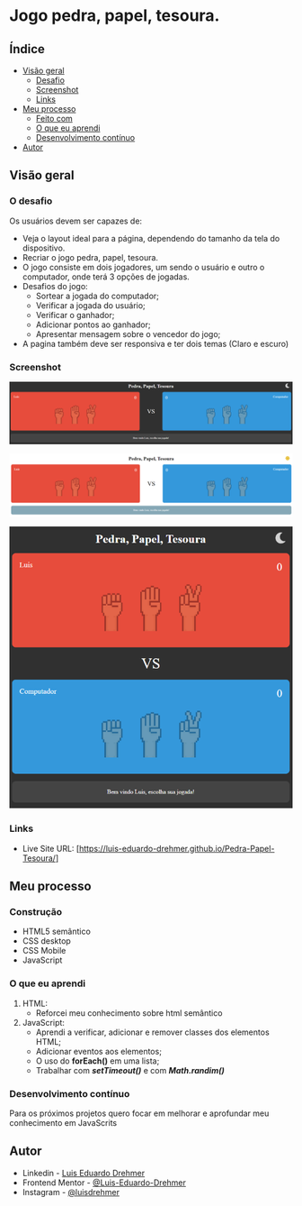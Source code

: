 # Jogo pedra, papel, tesoura.


## Índice

- [Visão geral](#visão-geral)
  - [Desafio](#o-desafio)
  - [Screenshot](#screenshot)
  - [Links](#links)
- [Meu processo](#meu-processo)
  - [Feito com](#feito-com)
  - [O que eu aprendi](#o-que-eu-aprendi)
  - [Desenvolvimento contínuo](#desenvolvimento-contínuo)  
- [Autor](#autor)

## Visão geral

### O desafio

Os usuários devem ser capazes de:

- Veja o layout ideal para a página, dependendo do tamanho da tela do dispositivo.
- Recriar o jogo pedra, papel, tesoura.
- O jogo consiste em dois jogadores, um sendo o usuário e outro o computador, onde terá 3 opções de jogadas.
- Desafios do jogo:
    - Sortear a jogada do computador;
    - Verificar a jogada do usuário;
    - Verificar o ganhador;
    - Adicionar pontos ao ganhador;
    - Apresentar mensagem sobre o vencedor do jogo;
- A pagina também deve ser responsiva e ter dois temas (Claro e escuro)


### Screenshot

![layout](./src/image/screenshots/layout.png)

![layout claro](./src/image/screenshots/layout-claro.png)

![layout mobile](./src/image/screenshots/layout-mobile.png)


### Links

- Live Site URL: [https://luis-eduardo-drehmer.github.io/Pedra-Papel-Tesoura/]
## Meu processo

### Construção

- HTML5 semântico
- CSS desktop
- CSS Mobile
- JavaScript

### O que eu aprendi

1. HTML:
    - Reforcei meu conhecimento sobre html semântico  
2. JavaScript:
    - Aprendi a verificar, adicionar e remover classes dos elementos HTML;
    - Adicionar eventos aos elementos;
    - O uso do **forEach()** em uma lista;
    - Trabalhar com ***setTimeout()*** e com ***Math.randim()***

### Desenvolvimento contínuo

Para os próximos projetos quero focar em melhorar e aprofundar meu conhecimento em JavaScrits


## Autor

- Linkedin - [Luis Eduardo Drehmer](https://www.linkedin.com/in/luis-eduardo-drehmer-818303228/)
- Frontend Mentor - [@Luis-Eduardo-Drehmer](https://www.frontendmentor.io/profile/Luis-Eduardo-Drehmer)
- Instagram - [@luisdrehmer](https://www.instagram.com/luisdrehmer/)


